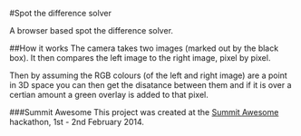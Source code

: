#Spot the difference solver

A browser based spot the difference solver.

##How it works
The camera takes two images (marked out by the black box). It then compares the left image to the right image, pixel by pixel. 

Then by assuming the RGB colours (of the left and right image) are a point in 3D space you can then get the disatance between 
them and if it is over a certian amount a green overlay is added to that pixel.

###Summit Awesome
This project was created at the [Summit Awesome](http://summitawesome.co.uk/) hackathon, 1st - 2nd February 2014.